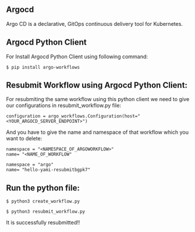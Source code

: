 ## Argocd
Argo CD is a declarative, GitOps continuous delivery tool for Kubernetes. 

## Argocd Python Client

For Install Argocd Python Client using following command:

```
$ pip install argo-workflows
```

## Resubmit Workflow using Argocd Python Client:
For resubmiting the same workflow using this python client we need to give our configurations in resubmit_workflow.py file:

```
configuration = argo_workflows.Configuration(host="<YOUR_ARGOCD_SERVER_ENDPOINT>")

```

And you have to give the name and namespace of that workflow which you want to delete:

```
namespace = "<NAMESPACE_OF_ARGOWORKFLOW>"
name= "<NAME_OF_WORKFLOW"
```

```
namespace = "argo"  
name= "hello-yami-resubmitbgpk7"
```


## Run the python file:

```
$ python3 create_workflow.py
```

```
$ python3 resubmit_workflow.py
```

It is successfully resubmitted!!